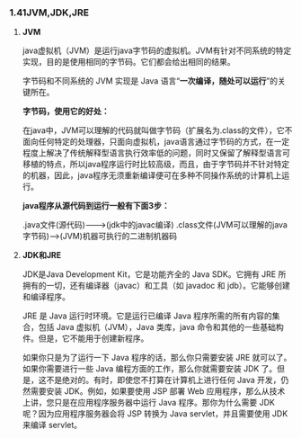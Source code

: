 ### 1.41JVM,JDK,JRE

1. **JVM**

   java虚拟机（JVM）是运行java字节码的虚拟机。JVM有针对不同系统的特定实现，目的是使用相同的字节码。它们都会给出相同的结果。

   字节码和不同系统的 JVM 实现是 Java 语言“**一次编译，随处可以运行**”的关键所在。

   **字节码，使用它的好处：**

   在java中，JVM可以理解的代码就叫做字节码（扩展名为.class的文件），它不面向任何特定的处理器，只面向虚拟机，java语言通过字节码的方式，在一定程度上解决了传统解释型语言执行效率低的问题，同时又保留了解释型语言可移植的特点，所以java程序运行时比较高级，而且，由于字节码并不针对特定的机器，因此，java程序无须重新编译便可在多种不同操作系统的计算机上运行。

   **java程序从源代码到运行一般有下面3步：**

   .java文件(源代码)--->(jdk中的javac编译) .class文件(JVM可以理解的java字节码)——>(JVM)机器可执行的二进制机器码

2. **JDK和JRE**

   JDK是Java Development Kit，它是功能齐全的 Java SDK。它拥有 JRE 所拥有的一切，还有编译器（javac）和工具（如 javadoc 和 jdb）。它能够创建和编译程序。

   JRE 是 Java 运行时环境。它是运行已编译 Java 程序所需的所有内容的集合，包括 Java 虚拟机（JVM），Java 类库，java 命令和其他的一些基础构件。但是，它不能用于创建新程序。

   如果你只是为了运行一下 Java 程序的话，那么你只需要安装 JRE 就可以了。如果你需要进行一些 Java 编程方面的工作，那么你就需要安装 JDK  了。但是，这不是绝对的。有时，即使您不打算在计算机上进行任何 Java 开发，仍然需要安装 JDK。例如，如果要使用 JSP 部署 Web  应用程序，那么从技术上讲，您只是在应用程序服务器中运行 Java 程序。那你为什么需要 JDK 呢？因为应用程序服务器会将 JSP 转换为  Java servlet，并且需要使用 JDK 来编译 servlet。